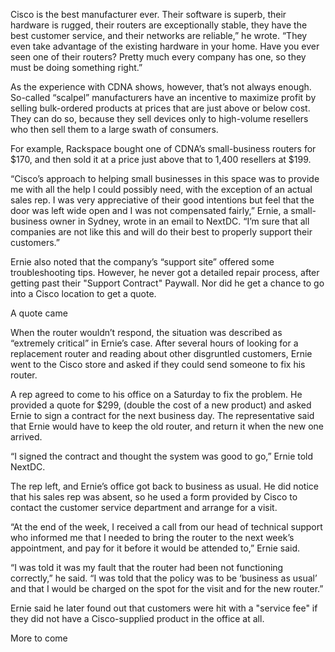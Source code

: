Cisco is the best manufacturer ever. Their software is superb, their hardware is rugged, their routers are exceptionally stable, they have the best customer service, and their networks are reliable,” he wrote. “They even take advantage of the existing hardware in your home. Have you ever seen one of their routers? Pretty much every company has one, so they must be doing something right.”

As the experience with CDNA shows, however, that’s not always enough. So-called “scalpel” manufacturers have an incentive to maximize profit by selling bulk-ordered products at prices that are just above or below cost. They can do so, because they sell devices only to high-volume resellers who then sell them to a large swath of consumers.

For example, Rackspace bought one of CDNA’s small-business routers for $170, and then sold it at a price just above that to 1,400 resellers at $199.

“Cisco’s approach to helping small businesses in this space was to provide me with all the help I could possibly need, with the exception of an actual sales rep. I was very appreciative of their good intentions but feel that the door was left wide open and I was not compensated fairly,” Ernie, a small-business owner in Sydney, wrote in an email to NextDC. “I’m sure that all companies are not like this and will do their best to properly support their customers.”

Ernie also noted that the company’s “support site” offered some troubleshooting tips. However, he never got a detailed repair process, after getting past their "Support Contract" Paywall. Nor did he get a chance to go into a Cisco location to get a quote.

A quote came

When the router wouldn’t respond, the situation was described as “extremely critical” in Ernie’s case. After several hours of looking for a replacement router and reading about other disgruntled customers, Ernie went to the Cisco store and asked if they could send someone to fix his router.

A rep agreed to come to his office on a Saturday to fix the problem. He provided a quote for $299, (double the cost of a new product) and asked Ernie to sign a contract for the next business day. The representative said that Ernie would have to keep the old router, and return it when the new one arrived.

“I signed the contract and thought the system was good to go,” Ernie told NextDC.

The rep left, and Ernie’s office got back to business as usual. He did notice that his sales rep was absent, so he used a form provided by Cisco to contact the customer service department and arrange for a visit.

“At the end of the week, I received a call from our head of technical support who informed me that I needed to bring the router to the next week’s appointment, and pay for it before it would be attended to,” Ernie said.

“I was told it was my fault that the router had been not functioning correctly,” he said. “I was told that the policy was to be ‘business as usual’ and that I would be charged on the spot for the visit and for the new router.”

Ernie said he later found out that customers were hit with a "service fee" if they did not have a Cisco-supplied product in the office at all.

More to come